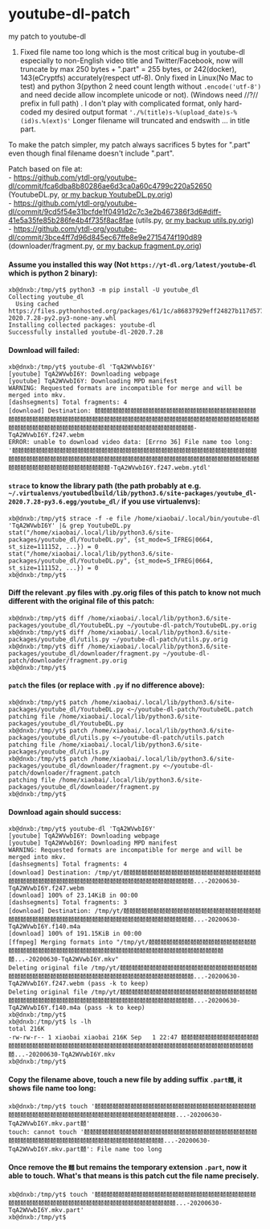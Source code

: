 # youtube-dl-patch
my patch to youtube-dl

1. Fixed file name too long which is the most critical bug in youtube-dl especially to non-English video title and Twitter/Facebook, now will truncate by max 250 bytes + ".part" = 255 bytes, or 242(docker), 143(eCryptfs) accurately(respect utf-8). Only fixed in Linux(No Mac to test) and python 3(python 2 need count length without `.encode('utf-8')` and need decide allow incomplete unicode or not).  (Windows need \/\/?/\/ prefix in full path) . 
I don't play with complicated format, only hard-coded my desired output format `'./%(title)s-%(upload_date)s-%(id)s.%(ext)s'`
Longer filename will truncated and endswith ... in title part.  

To make the patch simpler, my patch always sacrifices 5 bytes for ".part" even though final filename doesn't include ".part".

Patch based on file at:  
    - https://github.com/ytdl-org/youtube-dl/commit/fca6dba8b80286ae6d3ca0a60c4799c220a52650 (YoutubeDL.py, [or my backup YoutubeDL.py.orig](https://github.com/limkokhole/youtube-dl-patch/blob/master/YoutubeDL.py.orig))  
    - https://github.com/ytdl-org/youtube-dl/commit/9cd5f54e31bcfde1f0491d2c7c3e2b467386f3d6#diff-41e5a35fe85b286fe4b4f735f8ac8fae (utils.py, [or my backup utils.py.orig](https://github.com/limkokhole/youtube-dl-patch/blob/master/utils.py.orig))  
    - https://github.com/ytdl-org/youtube-dl/commit/3bce4ff7d96d845ec67ffe8e9e2715474f190d89 (downloader/fragment.py, [or my backup fragment.py.orig](https://github.com/limkokhole/youtube-dl-patch/blob/master/fragment.py.orig))  

#### Assume you installed this way (Not `https://yt-dl.org/latest/youtube-dl` which is python 2 binary):
    xb@dnxb:/tmp/yt$ python3 -m pip install -U youtube_dl
    Collecting youtube_dl
      Using cached https://files.pythonhosted.org/packages/61/1c/a86837929eff24827b117d577584cc1a2a85dfdb5a91465d17c8b298f0d0/youtube_dl-2020.7.28-py2.py3-none-any.whl
    Installing collected packages: youtube-dl
    Successfully installed youtube-dl-2020.7.28

#### Download will failed:
    xb@dnxb:/tmp/yt$ youtube-dl 'TqA2WVwbI6Y'
    [youtube] TqA2WVwbI6Y: Downloading webpage
    [youtube] TqA2WVwbI6Y: Downloading MPD manifest
    WARNING: Requested formats are incompatible for merge and will be merged into mkv.
    [dashsegments] Total fragments: 4
    [download] Destination: 𪍑𪍑𪍑𪍑𪍑𪍑𪍑𪍑𪍑𪍑𪍑𪍑𪍑𪍑𪍑𪍑𪍑𪍑𪍑𪍑𪍑𪍑𪍑𪍑𪍑𪍑𪍑𪍑𪍑𪍑𪍑𪍑𪍑𪍑𪍑𪍑𪍑𪍑𪍑𪍑𪍑𪍑𪍑𪍑𪍑𪍑𪍑𪍑𪍑𪍑𪍑𪍑𪍑𪍑𪍑𪍑𪍑𪍑𪍑𪍑𪍑𪍑𪍑𪍑𪍑𪍑𪍑𪍑𪍑𪍑𪍑𪍑𪍑𪍑𪍑𪍑𪍑𪍑𪍑𪍑𪍑𪍑𪍑𪍑𪍑𪍑𪍑𪍑𪍑𪍑𪍑𪍑𪍑𪍑𪍑𪍑𪍑𪍑𪍑𪍑-TqA2WVwbI6Y.f247.webm
    ERROR: unable to download video data: [Errno 36] File name too long: '𪍑𪍑𪍑𪍑𪍑𪍑𪍑𪍑𪍑𪍑𪍑𪍑𪍑𪍑𪍑𪍑𪍑𪍑𪍑𪍑𪍑𪍑𪍑𪍑𪍑𪍑𪍑𪍑𪍑𪍑𪍑𪍑𪍑𪍑𪍑𪍑𪍑𪍑𪍑𪍑𪍑𪍑𪍑𪍑𪍑𪍑𪍑𪍑𪍑𪍑𪍑𪍑𪍑𪍑𪍑𪍑𪍑𪍑𪍑𪍑𪍑𪍑𪍑𪍑𪍑𪍑𪍑𪍑𪍑𪍑𪍑𪍑𪍑𪍑𪍑𪍑𪍑𪍑𪍑𪍑𪍑𪍑𪍑𪍑𪍑𪍑𪍑𪍑𪍑𪍑𪍑𪍑𪍑𪍑𪍑𪍑𪍑𪍑𪍑𪍑-TqA2WVwbI6Y.f247.webm.ytdl'

#### `strace` to know the library path (the path probably at e.g. `~/.virtualenvs/youtubedlbuild/lib/python3.6/site-packages/youtube_dl-2020.7.28-py3.6.egg/youtube_dl/` if you use virtualenvs):
    xb@dnxb:/tmp/yt$ strace -f -e file /home/xiaobai/.local/bin/youtube-dl 'TqA2WVwbI6Y' |& grep YoutubeDL.py
    stat("/home/xiaobai/.local/lib/python3.6/site-packages/youtube_dl/YoutubeDL.py", {st_mode=S_IFREG|0664, st_size=111152, ...}) = 0
    stat("/home/xiaobai/.local/lib/python3.6/site-packages/youtube_dl/YoutubeDL.py", {st_mode=S_IFREG|0664, st_size=111152, ...}) = 0
    xb@dnxb:/tmp/yt$ 

#### Diff the relevant .py files with .py.orig files of this patch to know not much different with the original file of this patch: 
    xb@dnxb:/tmp/yt$ diff /home/xiaobai/.local/lib/python3.6/site-packages/youtube_dl/YoutubeDL.py ~/youtube-dl-patch/YoutubeDL.py.orig
    xb@dnxb:/tmp/yt$ diff /home/xiaobai/.local/lib/python3.6/site-packages/youtube_dl/utils.py ~/youtube-dl-patch/utils.py.orig 
    xb@dnxb:/tmp/yt$ diff /home/xiaobai/.local/lib/python3.6/site-packages/youtube_dl/downloader/fragment.py ~/youtube-dl-patch/downloader/fragment.py.orig
    xb@dnxb:/tmp/yt$ 

#### `patch` the files (or replace with `.py` if no difference above):
    xb@dnxb:/tmp/yt$ patch /home/xiaobai/.local/lib/python3.6/site-packages/youtube_dl/YoutubeDL.py <~/youtube-dl-patch/YoutubeDL.patch 
    patching file /home/xiaobai/.local/lib/python3.6/site-packages/youtube_dl/YoutubeDL.py
    xb@dnxb:/tmp/yt$ patch /home/xiaobai/.local/lib/python3.6/site-packages/youtube_dl/utils.py <~/youtube-dl-patch/utils.patch 
    patching file /home/xiaobai/.local/lib/python3.6/site-packages/youtube_dl/utils.py
    xb@dnxb:/tmp/yt$ patch /home/xiaobai/.local/lib/python3.6/site-packages/youtube_dl/downloader/fragment.py <~/youtube-dl-patch/downloader/fragment.patch
    patching file /home/xiaobai/.local/lib/python3.6/site-packages/youtube_dl/downloader/fragment.py
    xb@dnxb:/tmp/yt$

#### Download again should success:

    xb@dnxb:/tmp/yt$ youtube-dl 'TqA2WVwbI6Y'
    [youtube] TqA2WVwbI6Y: Downloading webpage
    [youtube] TqA2WVwbI6Y: Downloading MPD manifest
    WARNING: Requested formats are incompatible for merge and will be merged into mkv.
    [dashsegments] Total fragments: 4
    [download] Destination: /tmp/yt/𪍑𪍑𪍑𪍑𪍑𪍑𪍑𪍑𪍑𪍑𪍑𪍑𪍑𪍑𪍑𪍑𪍑𪍑𪍑𪍑𪍑𪍑𪍑𪍑𪍑𪍑𪍑𪍑𪍑𪍑𪍑𪍑𪍑𪍑𪍑𪍑𪍑𪍑𪍑𪍑𪍑𪍑𪍑𪍑𪍑𪍑𪍑𪍑𪍑𪍑𪍑𪍑𪍑𪍑...-20200630-TqA2WVwbI6Y.f247.webm
    [download] 100% of 23.14KiB in 00:00
    [dashsegments] Total fragments: 3
    [download] Destination: /tmp/yt/𪍑𪍑𪍑𪍑𪍑𪍑𪍑𪍑𪍑𪍑𪍑𪍑𪍑𪍑𪍑𪍑𪍑𪍑𪍑𪍑𪍑𪍑𪍑𪍑𪍑𪍑𪍑𪍑𪍑𪍑𪍑𪍑𪍑𪍑𪍑𪍑𪍑𪍑𪍑𪍑𪍑𪍑𪍑𪍑𪍑𪍑𪍑𪍑𪍑𪍑𪍑𪍑𪍑𪍑...-20200630-TqA2WVwbI6Y.f140.m4a
    [download] 100% of 191.15KiB in 00:00
    [ffmpeg] Merging formats into "/tmp/yt/𪍑𪍑𪍑𪍑𪍑𪍑𪍑𪍑𪍑𪍑𪍑𪍑𪍑𪍑𪍑𪍑𪍑𪍑𪍑𪍑𪍑𪍑𪍑𪍑𪍑𪍑𪍑𪍑𪍑𪍑𪍑𪍑𪍑𪍑𪍑𪍑𪍑𪍑𪍑𪍑𪍑𪍑𪍑𪍑𪍑𪍑𪍑𪍑𪍑𪍑𪍑𪍑𪍑𪍑𪍑...-20200630-TqA2WVwbI6Y.mkv"
    Deleting original file /tmp/yt/𪍑𪍑𪍑𪍑𪍑𪍑𪍑𪍑𪍑𪍑𪍑𪍑𪍑𪍑𪍑𪍑𪍑𪍑𪍑𪍑𪍑𪍑𪍑𪍑𪍑𪍑𪍑𪍑𪍑𪍑𪍑𪍑𪍑𪍑𪍑𪍑𪍑𪍑𪍑𪍑𪍑𪍑𪍑𪍑𪍑𪍑𪍑𪍑𪍑𪍑𪍑𪍑𪍑𪍑...-20200630-TqA2WVwbI6Y.f247.webm (pass -k to keep)
    Deleting original file /tmp/yt/𪍑𪍑𪍑𪍑𪍑𪍑𪍑𪍑𪍑𪍑𪍑𪍑𪍑𪍑𪍑𪍑𪍑𪍑𪍑𪍑𪍑𪍑𪍑𪍑𪍑𪍑𪍑𪍑𪍑𪍑𪍑𪍑𪍑𪍑𪍑𪍑𪍑𪍑𪍑𪍑𪍑𪍑𪍑𪍑𪍑𪍑𪍑𪍑𪍑𪍑𪍑𪍑𪍑𪍑...-20200630-TqA2WVwbI6Y.f140.m4a (pass -k to keep)
    xb@dnxb:/tmp/yt$
    xb@dnxb:/tmp/yt$ ls -lh
    total 216K
    -rw-rw-r-- 1 xiaobai xiaobai 216K Sep   1 22:47 𪍑𪍑𪍑𪍑𪍑𪍑𪍑𪍑𪍑𪍑𪍑𪍑𪍑𪍑𪍑𪍑𪍑𪍑𪍑𪍑𪍑𪍑𪍑𪍑𪍑𪍑𪍑𪍑𪍑𪍑𪍑𪍑𪍑𪍑𪍑𪍑𪍑𪍑𪍑𪍑𪍑𪍑𪍑𪍑𪍑𪍑𪍑𪍑𪍑𪍑𪍑𪍑𪍑𪍑𪍑...-20200630-TqA2WVwbI6Y.mkv
    xb@dnxb:/tmp/yt$ 

#### Copy the filename above, touch a new file by adding suffix `.part𪍑`, it shows file name too long:
    xb@dnxb:/tmp/yt$ touch '𪍑𪍑𪍑𪍑𪍑𪍑𪍑𪍑𪍑𪍑𪍑𪍑𪍑𪍑𪍑𪍑𪍑𪍑𪍑𪍑𪍑𪍑𪍑𪍑𪍑𪍑𪍑𪍑𪍑𪍑𪍑𪍑𪍑𪍑𪍑𪍑𪍑𪍑𪍑𪍑𪍑𪍑𪍑𪍑𪍑𪍑𪍑𪍑𪍑𪍑𪍑𪍑𪍑𪍑𪍑...-20200630-TqA2WVwbI6Y.mkv.part𪍑'
    touch: cannot touch '𪍑𪍑𪍑𪍑𪍑𪍑𪍑𪍑𪍑𪍑𪍑𪍑𪍑𪍑𪍑𪍑𪍑𪍑𪍑𪍑𪍑𪍑𪍑𪍑𪍑𪍑𪍑𪍑𪍑𪍑𪍑𪍑𪍑𪍑𪍑𪍑𪍑𪍑𪍑𪍑𪍑𪍑𪍑𪍑𪍑𪍑𪍑𪍑𪍑𪍑𪍑𪍑𪍑𪍑𪍑...-20200630-TqA2WVwbI6Y.mkv.part𪍑': File name too long

#### Once remove the `𪍑` but remains the temporary extension `.part`, now it able to touch. What's that means is this patch cut the file name precisely.
    xb@dnxb:/tmp/yt$ touch '𪍑𪍑𪍑𪍑𪍑𪍑𪍑𪍑𪍑𪍑𪍑𪍑𪍑𪍑𪍑𪍑𪍑𪍑𪍑𪍑𪍑𪍑𪍑𪍑𪍑𪍑𪍑𪍑𪍑𪍑𪍑𪍑𪍑𪍑𪍑𪍑𪍑𪍑𪍑𪍑𪍑𪍑𪍑𪍑𪍑𪍑𪍑𪍑𪍑𪍑𪍑𪍑𪍑𪍑𪍑...-20200630-TqA2WVwbI6Y.mkv.part'
    xb@dnxb:/tmp/yt$ 




